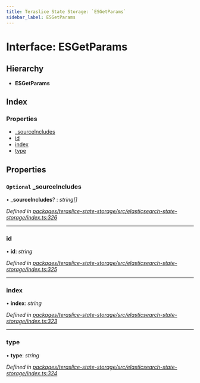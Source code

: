 ```yaml
---
title: Teraslice State Storage: `ESGetParams`
sidebar_label: ESGetParams
---
```


# Interface: ESGetParams

## Hierarchy

* **ESGetParams**

## Index

### Properties

* [_sourceIncludes](esgetparams.md#optional-_sourceincludes)
* [id](esgetparams.md#id)
* [index](esgetparams.md#index)
* [type](esgetparams.md#type)

## Properties

### `Optional` _sourceIncludes

• **_sourceIncludes**? : *string[]*

*Defined in [packages/teraslice-state-storage/src/elasticsearch-state-storage/index.ts:326](https://github.com/terascope/teraslice/blob/78714a985/packages/teraslice-state-storage/src/elasticsearch-state-storage/index.ts#L326)*

___

###  id

• **id**: *string*

*Defined in [packages/teraslice-state-storage/src/elasticsearch-state-storage/index.ts:325](https://github.com/terascope/teraslice/blob/78714a985/packages/teraslice-state-storage/src/elasticsearch-state-storage/index.ts#L325)*

___

###  index

• **index**: *string*

*Defined in [packages/teraslice-state-storage/src/elasticsearch-state-storage/index.ts:323](https://github.com/terascope/teraslice/blob/78714a985/packages/teraslice-state-storage/src/elasticsearch-state-storage/index.ts#L323)*

___

###  type

• **type**: *string*

*Defined in [packages/teraslice-state-storage/src/elasticsearch-state-storage/index.ts:324](https://github.com/terascope/teraslice/blob/78714a985/packages/teraslice-state-storage/src/elasticsearch-state-storage/index.ts#L324)*
